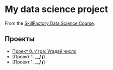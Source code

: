# My data science project
From the [SkillFactory Data Science Course](https://lms.skillfactory.ru/courses/course-v1:SkillFactory+DSPR-2.0+14JULY2021/course/).

## Проекты

* [Проект 0. Игра: Угадай число](https://github.com/0upsz/sf_data_science/tree/main/project_0)
* [Проект 1. _____] (___)
* [Проект 1. _____] (___)